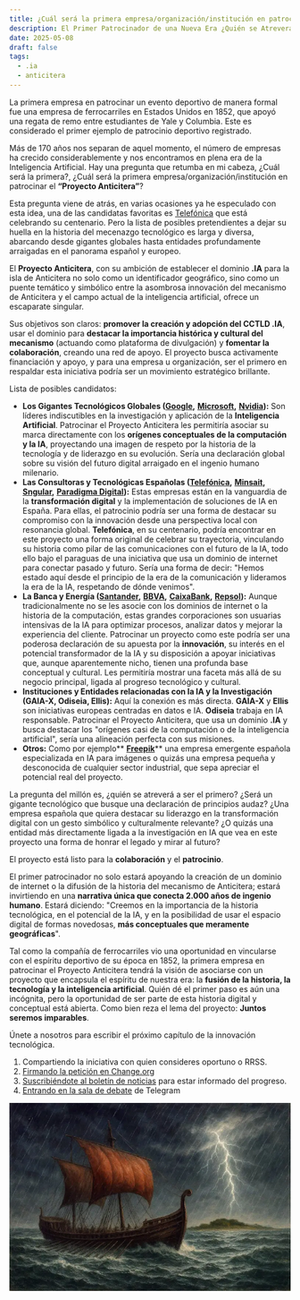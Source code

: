 ```yaml
---
title: ¿Cuál será la primera empresa/organización/institución en patrocinar el “Proyecto Anticitera”?
description: El Primer Patrocinador de una Nueva Era ¿Quién se Atreverá?.
date: 2025-05-08
draft: false
tags:
  - .ia
  - anticitera
---
```


La primera empresa en patrocinar un evento deportivo de manera formal fue una empresa de ferrocarriles en Estados Unidos en 1852, que apoyó una regata de remo entre estudiantes de Yale y Columbia. Este es considerado el primer ejemplo de patrocinio deportivo registrado.

Más de 170 años nos separan de aquel momento, el número de empresas ha crecido considerablemente y nos encontramos en plena era de la Inteligencia Artificial. Hay una pregunta que retumba en mi cabeza, ¿Cuál será la primera?, ¿Cuál será la primera empresa/organización/institución en patrocinar el **“Proyecto Anticitera”**?

Esta pregunta viene de atrás, en varias ocasiones ya he especulado con esta idea, una de las candidatas favoritas es [Telefónica](https://www.telefonica.com/es/) que está celebrando su centenario. Pero la lista de posibles pretendientes a dejar su huella en la historia del mecenazgo tecnológico es larga y diversa, abarcando desde gigantes globales hasta entidades profundamente arraigadas en el panorama español y europeo.

El **Proyecto Anticitera**, con su ambición de establecer el dominio **.IA** para la isla de Anticitera no solo como un identificador geográfico, sino como un puente temático y simbólico entre la asombrosa innovación del mecanismo de Anticitera y el campo actual de la inteligencia artificial, ofrece un escaparate singular.

Sus objetivos son claros: **promover la creación y adopción del CCTLD .IA**, usar el dominio para **destacar la importancia histórica y cultural del mecanismo** (actuando como plataforma de divulgación) y **fomentar la colaboración**, creando una red de apoyo. El proyecto busca activamente financiación y apoyo, y para una empresa u organización, ser el primero en respaldar esta iniciativa podría ser un movimiento estratégico brillante.

Lista de posibles candidatos:

- **Los Gigantes Tecnológicos Globales (**[**Google**](https://www.google.es/)**,** [**Microsoft**](https://www.microsoft.com/es-es)**,** [**Nvidia**](https://www.nvidia.com/es-es/)**):** Son líderes indiscutibles en la investigación y aplicación de la **Inteligencia Artificial**. Patrocinar el Proyecto Anticitera les permitiría asociar su marca directamente con los **orígenes conceptuales de la computación y la IA**, proyectando una imagen de respeto por la historia de la tecnología y de liderazgo en su evolución. Sería una declaración global sobre su visión del futuro digital arraigado en el ingenio humano milenario.
- **Las Consultoras y Tecnológicas Españolas (**[**Telefónica**](https://www.telefonica.com/es/)**,** [**Minsait**](https://www.minsait.com/es)**,** [**Sngular**](https://www.sngular.com/)**,** [**Paradigma Digital**](https://www.paradigmadigital.com/)**):** Estas empresas están en la vanguardia de la **transformación digital** y la implementación de soluciones de IA en España. Para ellas, el patrocinio podría ser una forma de destacar su compromiso con la innovación desde una perspectiva local con resonancia global. **Telefónica**, en su centenario, podría encontrar en este proyecto una forma original de celebrar su trayectoria, vinculando su historia como pilar de las comunicaciones con el futuro de la IA, todo ello bajo el paraguas de una iniciativa que usa un dominio de internet para conectar pasado y futuro. Sería una forma de decir: "Hemos estado aquí desde el principio de la era de la comunicación y lideramos la era de la IA, respetando de dónde venimos".
- **La Banca y Energía (**[**Santander**](https://www.santander.com/es/home)**,** [**BBVA**](https://www.bbva.es/personas.html)**,** [**CaixaBank**](https://www.caixabank.com/es/home_es.html)**,** [**Repsol**](https://www.repsol.com/es/index.cshtml)**):** Aunque tradicionalmente no se les asocie con los dominios de internet o la historia de la computación, estas grandes corporaciones son usuarias intensivas de la IA para optimizar procesos, analizar datos y mejorar la experiencia del cliente. Patrocinar un proyecto como este podría ser una poderosa declaración de su apuesta por la **innovación**, su interés en el potencial transformador de la IA y su disposición a apoyar iniciativas que, aunque aparentemente nicho, tienen una profunda base conceptual y cultural. Les permitiría mostrar una faceta más allá de su negocio principal, ligada al progreso tecnológico y cultural.
- **Instituciones y Entidades relacionadas con la IA y la Investigación (GAIA-X, Odiseia, Ellis):** Aquí la conexión es más directa. **GAIA-X** y **Ellis** son iniciativas europeas centradas en datos e IA. **Odiseia** trabaja en IA responsable. Patrocinar el Proyecto Anticitera, que usa un dominio **.IA** y busca destacar los "orígenes casi de la computación o de la inteligencia artificial", sería una alineación perfecta con sus misiones.
- **Otros:** Como por ejemplo** [**Freepik**](https://www.freepik.es/)** una empresa emergente española especializada en IA para imágenes o quizás una empresa pequeña y desconocida de cualquier sector industrial, que sepa apreciar el potencial real del proyecto.

La pregunta del millón es, ¿quién se atreverá a ser el primero? ¿Será un gigante tecnológico que busque una declaración de principios audaz? ¿Una empresa española que quiera destacar su liderazgo en la transformación digital con un gesto simbólico y culturalmente relevante? ¿O quizás una entidad más directamente ligada a la investigación en IA que vea en este proyecto una forma de honrar el legado y mirar al futuro?

El proyecto está listo para la **colaboración** y el **patrocinio**.

El primer patrocinador no solo estará apoyando la creación de un dominio de internet o la difusión de la historia del mecanismo de Anticitera; estará invirtiendo en una **narrativa única que conecta 2.000 años de ingenio humano**. Estará diciendo: "Creemos en la importancia de la historia tecnológica, en el potencial de la IA, y en la posibilidad de usar el espacio digital de formas novedosas, **más conceptuales que meramente geográficas**".

Tal como la compañía de ferrocarriles vio una oportunidad en vincularse con el espíritu deportivo de su época en 1852, la primera empresa en patrocinar el Proyecto Anticitera tendrá la visión de asociarse con un proyecto que encapsula el espíritu de nuestra era: la **fusión de la historia, la tecnología y la inteligencia artificial**. Quién dé el primer paso es aún una incógnita, pero la oportunidad de ser parte de esta historia digital y conceptual está abierta. Como bien reza el lema del proyecto: **Juntos seremos imparables**.

Únete a nosotros para escribir el próximo capítulo de la innovación tecnológica.

1.  Compartiendo la iniciativa con quien consideres oportuno o RRSS.
2.  [Firmando la petición en Change.org](https://chng.it/hqCyzBpwgW)
3.  [Suscribiéndote al boletín de noticias](https://docs.google.com/forms/d/e/1FAIpQLSeptFS3-XMVTeBFQzDEl1O55hkXhtOgYmMSEfpLLJk11UZEOA/viewform?usp=sf_link%27) para estar informado del progreso.
4.  [Entrando en la sala de debate](https://t.me/+oAeZGMsePDg2ZDI0) de Telegram

![IA Anticitera](/img/PecioAnticitera.webp)
